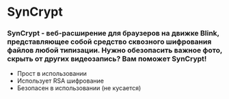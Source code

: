 # **SynCrypt** #
### SynCrypt - веб-расширение для браузеров на движке Blink, представляющее собой средство сквозного шифрования файлов любой типизации. Нужно обезопасить важное фото, скрыть от других видеозапись? Вам поможет SynCrypt! ###
- Прост в использовании
- Использует RSA шифрование
- Безопасен в использовании (не кусается)
